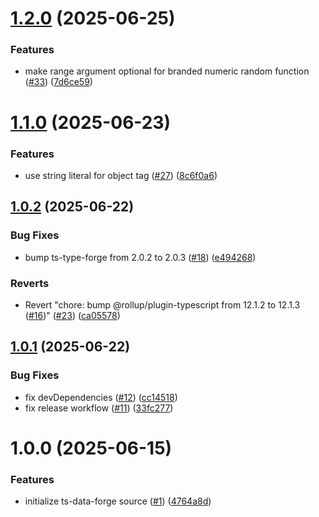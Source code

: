 # [1.2.0](https://github.com/noshiro-pf/ts-data-forge/compare/v1.1.0...v1.2.0) (2025-06-25)

### Features

- make range argument optional for branded numeric random function ([#33](https://github.com/noshiro-pf/ts-data-forge/issues/33)) ([7d6ce59](https://github.com/noshiro-pf/ts-data-forge/commit/7d6ce596a062916ba4ddd65d299ea2299b264dda))

# [1.1.0](https://github.com/noshiro-pf/ts-data-forge/compare/v1.0.2...v1.1.0) (2025-06-23)

### Features

- use string literal for object tag ([#27](https://github.com/noshiro-pf/ts-data-forge/issues/27)) ([8c6f0a6](https://github.com/noshiro-pf/ts-data-forge/commit/8c6f0a6772b5cf185f8d09633039683f2789bf06))

## [1.0.2](https://github.com/noshiro-pf/ts-data-forge/compare/v1.0.1...v1.0.2) (2025-06-22)

### Bug Fixes

- bump ts-type-forge from 2.0.2 to 2.0.3 ([#18](https://github.com/noshiro-pf/ts-data-forge/issues/18)) ([e494268](https://github.com/noshiro-pf/ts-data-forge/commit/e494268cf6bb4b1c82595afbb61bcd33bb5f132b))

### Reverts

- Revert "chore: bump @rollup/plugin-typescript from 12.1.2 to 12.1.3 ([#16](https://github.com/noshiro-pf/ts-data-forge/issues/16))" ([#23](https://github.com/noshiro-pf/ts-data-forge/issues/23)) ([ca05578](https://github.com/noshiro-pf/ts-data-forge/commit/ca055785cd9be069b6e03135dd689caae621f63a))

## [1.0.1](https://github.com/noshiro-pf/ts-data-forge/compare/v1.0.0...v1.0.1) (2025-06-22)

### Bug Fixes

- fix devDependencies ([#12](https://github.com/noshiro-pf/ts-data-forge/issues/12)) ([cc14518](https://github.com/noshiro-pf/ts-data-forge/commit/cc1451840317becbdfd11bb14c457383a1bbe3f9))
- fix release workflow ([#11](https://github.com/noshiro-pf/ts-data-forge/issues/11)) ([33fc277](https://github.com/noshiro-pf/ts-data-forge/commit/33fc277707b35cdf488386448c3060f68f8a2726))

# 1.0.0 (2025-06-15)

### Features

- initialize ts-data-forge source ([#1](https://github.com/noshiro-pf/ts-data-forge/issues/1)) ([4764a8d](https://github.com/noshiro-pf/ts-data-forge/commit/4764a8d52cd8b3cff68d4e95a493ce04fcf3ac26))
